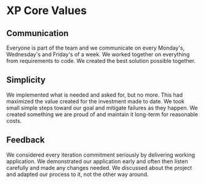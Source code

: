 # XP Core Values
## Communication
Everyone is part of the team and we communicate on every Monday's, Wednesday's and Friday's of a week. We worked together on everything from requirements to code. We created the best solution possible together.
## Simplicity
We implemented what is needed and asked for, but no more. This had maximized the value created for the investment made to date. We took small simple steps toward our goal and mitigate failures as they happen. We created something we are proud of and maintain it long-term for reasonable costs.
## Feedback
We considered every iteration commitment seriously by delivering working application. We demonstrated our application early and often then listen carefully and made any changes needed. We discussed about the project and adapted our process to it, not the other way around.
